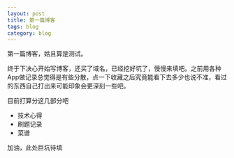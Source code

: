 ```yaml
---
layout: post
title: 第一篇博客
tags: blog
category: blog
---
```


第一篇博客，姑且算是测试。

终于下决心开始写博客，还买了域名，已经挖好坑了，慢慢来填吧。之前用各种App做记录总觉得是有些分散，点一下收藏之后究竟能看下去多少也说不准，看过的东西自己打出来可能印象会更深刻一些吧。<!--more-->

目前打算分这几部分吧
* 技术心得
* 刷题记录
* 菜谱

加油，此处巨坑待填